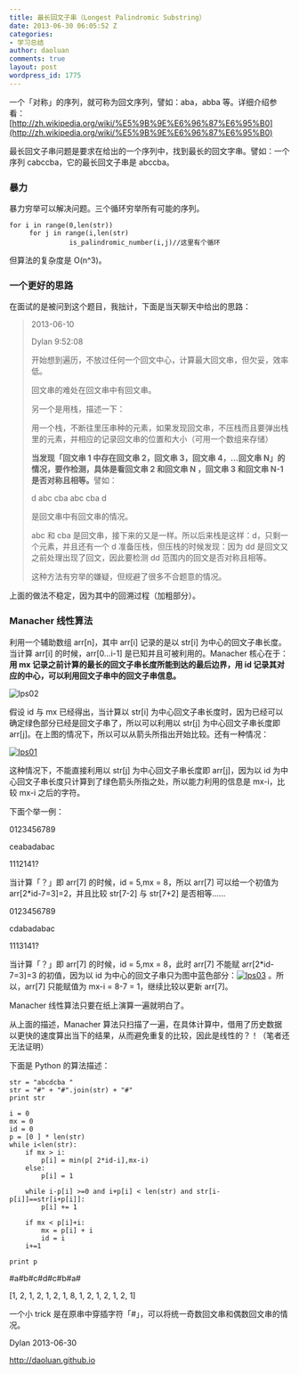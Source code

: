```yaml
---
title: 最长回文子串（Longest Palindromic Substring）
date: 2013-06-30 06:05:52 Z
categories:
- 学习总结
author: daoluan
comments: true
layout: post
wordpress_id: 1775
---
```


一个「对称」的序列，就可称为回文序列，譬如：aba，abba 等。详细介绍参看： [http://zh.wikipedia.org/wiki/%E5%9B%9E%E6%96%87%E6%95%B0](http://zh.wikipedia.org/wiki/%E5%9B%9E%E6%96%87%E6%95%B0)

最长回文子串问题是要求在给出的一个序列中，找到最长的回文字串。譬如：一个序列 cabccba，它的最长回文子串是 abccba。


### 暴力


暴力穷举可以解决问题。三个循环穷举所有可能的序列。


    for i in range(0,len(str))
         for j in range(i,len(str)
                   is_palindromic_number(i,j)//这里有个循环


但算法的复杂度是 O(n^3)。


### 一个更好的思路


在面试的是被问到这个题目，我拙计，下面是当天聊天中给出的思路：


<blockquote><p>2013-06-10</p>
<p>Dylan 9:52:08</p>
<p>开始想到遍历，不放过任何一个回文中心，计算最大回文串，但欠妥，效率低。</p>
<p>回文串的难处在回文串中有回文串。</p>
<p>另一个是用栈，描述一下：</p>
<p>用一个栈，不断往里压串种的元素，如果发现回文串，不压栈而且要弹出栈里的元素，并相应的记录回文串的位置和大小（可用一个数组来存储）</p>
<p><strong>当发现「回文串 1 中存在回文串 2，回文串 3，回文串 4，…回文串 N」的情况，要作检测，具体是看回文串 2 和回文串 N ，回文串 3 和回文串 N-1 是否对称且相等。</strong>譬如：</p>
<p>d abc cba abc cba d</p>
<p>是回文串中有回文串的情况。</p>
<p>abc 和 cba 是回文串，接下来的又是一样。所以后来栈是这样：d，只剩一个元素，并且还有一个 d 准备压栈，但压栈的时候发现：因为 dd 是回文又之前处理出现了回文，因此要检测 dd 范围内的回文是否对称且相等。</p>
<p>这种方法有穷举的嫌疑，但规避了很多不合题意的情况。</p></blockquote>


上面的做法不稳定，因为其中的回溯过程（加粗部分）。


### Manacher 线性算法


利用一个辅助数组 arr[n]，其中 arr[i] 记录的是以 str[i] 为中心的回文子串长度。当计算 arr[i] 的时候，arr[0...i-1] 是已知并且可被利用的。Manacher 核心在于：**用 mx 记录之前计算的最长的回文子串长度所能到达的最后边界，用 id 记录其对应的中心，可以利用回文子串中的回文子串信息。**

![lps02](http://daoluan.github.io/images/blog/2013/06/lps02.png)

假设 id 与 mx 已经得出，当计算以 str[i] 为中心回文子串长度时，因为已经可以确定绿色部分已经是回文子串了，所以可以利用以 str[j] 为中心回文子串长度即 arr[j]。在上图的情况下，所以可以从箭头所指出开始比较。还有一种情况：

[![lps01](http://daoluan.github.io/images/blog/2013/06/lps01.png)](http://daoluan.github.io/images/blog/2013/06/lps01.png)

这种情况下，不能直接利用以 str[j] 为中心回文子串长度即 arr[j]，因为以 id 为中心回文子串长度只计算到了绿色箭头所指之处，所以能力利用的信息是 mx-i，比较 mx-i 之后的字符。

下面个举一例：

0123456789

ceabadabac

1112141?

当计算「？」即 arr[7] 的时候，id = 5,mx = 8，所以 arr[7] 可以给一个初值为 arr[2*id-7=3]=2，并且比较 str[7-2] 与 str[7+2] 是否相等......

0123456789

cdabadabac

1113141?

当计算「？」即 arr[7] 的时候，id = 5,mx = 8，此时 arr[7] 不能赋 arr[2*id-7=3]=3 的初值，因为以 id 为中心的回文子串只为图中蓝色部分：[![lps03](http://daoluan.github.io/images/blog/2013/06/lps03.png)](http://daoluan.github.io/images/blog/2013/06/lps03.png) 。所以，arr[7] 只能赋值为 mx-i = 8-7 = 1，继续比较以更新 arr[7]。

Manacher 线性算法只要在纸上演算一遍就明白了。

从上面的描述，Manacher 算法只扫描了一遍，在具体计算中，借用了历史数据以更快的速度算出当下的结果，从而避免重复的比较，因此是线性的？！（笔者还无法证明）

下面是 Python 的算法描述：


    str = "abcdcba "
    str = "#" + "#".join(str) + "#"
    print str

    i = 0
    mx = 0
    id = 0
    p = [0 ] * len(str)
    while i<len(str):
        if mx > i:
            p[i] = min(p[ 2*id-i],mx-i)
        else:
            p[i] = 1

        while i-p[i] >=0 and i+p[i] < len(str) and str[i-p[i]]==str[i+p[i]]:
            p[i] += 1

        if mx < p[i]+i:
            mx = p[i] + i
            id = i
        i+=1

    print p


#a#b#c#d#c#b#a#

[1, 2, 1, 2, 1, 2, 1, 8, 1, 2, 1, 2, 1, 2, 1]

一个小 trick 是在原串中穿插字符「#」，可以将统一奇数回文串和偶数回文串的情况。

Dylan 2013-06-30

http://daoluan.github.io
